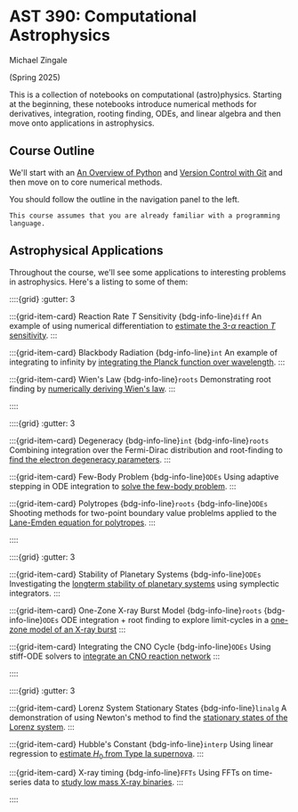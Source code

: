 AST 390: Computational Astrophysics
===================================

Michael Zingale

(Spring 2025)

This is a collection of notebooks on computational (astro)physics.
Starting at the beginning, these notebooks introduce numerical methods
for derivatives, integration, rooting finding, ODEs, and linear algebra
and then move onto applications in astrophysics.


Course Outline
--------------

We'll start with an [An Overview of Python](https://zingale.github.io/computational_astrophysics/python/jupyter.html)
and [Version Control with Git](https://zingale.github.io/computational_astrophysics/git/version-control.html) and then
move on to core numerical methods.

You should follow the outline in the navigation panel to the left.

```{note}
This course assumes that you are already familiar with a programming language.
```


Astrophysical Applications
--------------------------

Throughout the course, we'll see some applications to interesting problems in astrophysics.  Here's a listing
to some of them:

::::{grid}
:gutter: 3

:::{grid-item-card} Reaction Rate $T$ Sensitivity
{bdg-info-line}`diff`
An example of using numerical differentiation to
[estimate the 3-$\alpha$ reaction $T$ sensitivity](https://zingale.github.io/computational_astrophysics/basics/diff-int/application-rate-temperature-sensitivity.html).
:::

:::{grid-item-card} Blackbody Radiation
{bdg-info-line}`int`
An example of integrating to infinity by
[integrating the Planck function over wavelength](https://zingale.github.io/computational_astrophysics/basics/diff-int/application-blackbody.html).
:::

:::{grid-item-card} Wien's Law
{bdg-info-line}`roots`
Demonstrating root finding by
[numerically deriving Wien's law](https://zingale.github.io/computational_astrophysics/basics/roots/application-wiens.html).
:::


::::

::::{grid}
:gutter: 3

:::{grid-item-card} Degeneracy
{bdg-info-line}`int` {bdg-info-line}`roots`
Combining integration over the Fermi-Dirac
distribution and root-finding to [find
the electron degeneracy parameters](https://zingale.github.io/computational_astrophysics/basics/roots/application-degeneracy.html).
:::

:::{grid-item-card} Few-Body Problem
{bdg-info-line}`ODEs`
Using adaptive stepping in ODE integration
to [solve the few-body problem](https://zingale.github.io/computational_astrophysics/ODEs/application-few-body.html).
:::

:::{grid-item-card} Polytropes
{bdg-info-line}`roots` {bdg-info-line}`ODEs`
Shooting methods for two-point boundary
value problelms
applied to the [Lane-Emden equation for polytropes](https://zingale.github.io/computational_astrophysics/ODEs/application-lane-emden.html).
:::

::::


::::{grid}
:gutter: 3


:::{grid-item-card} Stability of Planetary Systems
{bdg-info-line}`ODEs`
Investigating the [longterm stability of planetary systems](https://zingale.github.io/computational_astrophysics/ODEs/application-planetary-stability.html)
using symplectic integrators.
:::

:::{grid-item-card} One-Zone X-ray Burst Model
{bdg-info-line}`roots` {bdg-info-line}`ODEs`
ODE integration + root finding
to explore limit-cycles in a 
[one-zone model of an X-ray burst](https://zingale.github.io/computational_astrophysics/ODEs/application-xrb-one-zone.html)
:::

:::{grid-item-card} Integrating the CNO Cycle
{bdg-info-line}`ODEs`
Using stiff-ODE solvers to
[integrate an CNO reaction network](https://zingale.github.io/computational_astrophysics/ODEs/application-CNO-network.html)
:::

::::


::::{grid}
:gutter: 3


:::{grid-item-card} Lorenz System Stationary States
{bdg-info-line}`linalg`
A demonstration of using Newton's method to find
the [stationary states of the Lorenz system](https://zingale.github.io/computational_astrophysics/basics/linear-algebra/application-lorenz.html).
:::

:::{grid-item-card} Hubble's Constant
{bdg-info-line}`interp`
Using linear regression to [estimate $H_0$ from
Type Ia supernova](https://zingale.github.io/computational_astrophysics/fitting/application-snia-h0.html).
:::

:::{grid-item-card} X-ray timing
{bdg-info-line}`FFTs`
Using FFTs on time-series data to
[study low mass X-ray binaries](https://zingale.github.io/computational_astrophysics/ffts/application-lightcurves.html).
:::

::::
